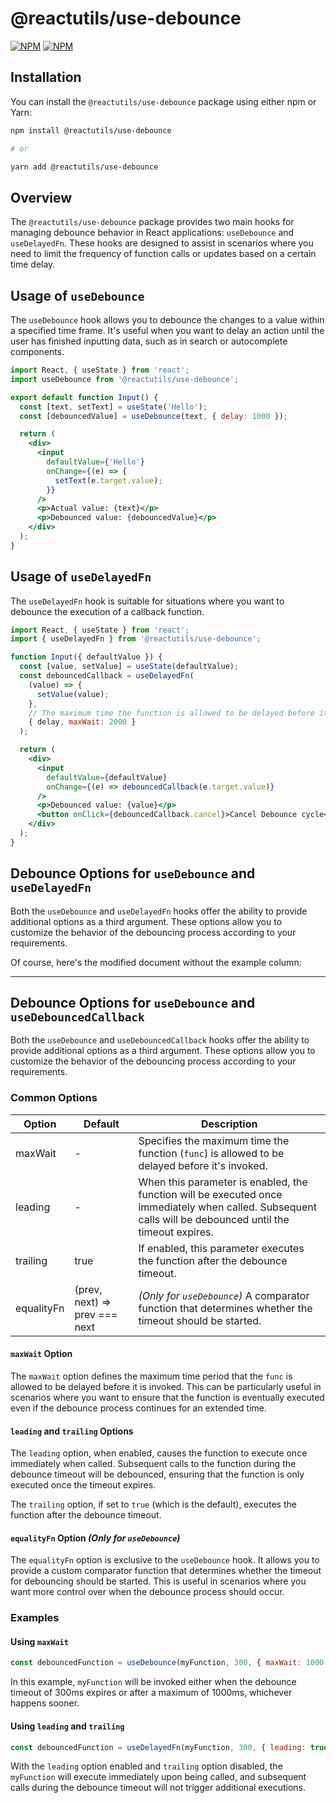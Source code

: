 # @reactutils/use-debounce


[![NPM](https://img.shields.io/npm/v/@reactutils/use-debounce.svg)][package-npm-link]
[![NPM](https://img.shields.io/bundlephobia/min/@reactutils/use-debounce)][package-bundlephobia]


## Installation

You can install the `@reactutils/use-debounce` package using either npm or Yarn:

```sh
npm install @reactutils/use-debounce

# or

yarn add @reactutils/use-debounce
```

## Overview

The `@reactutils/use-debounce` package provides two main hooks for managing debounce behavior in React applications: `useDebounce` and `useDelayedFn`. These hooks are designed to assist in scenarios where you need to limit the frequency of function calls or updates based on a certain time delay.

## Usage of `useDebounce`

The `useDebounce` hook allows you to debounce the changes to a value within a specified time frame. It's useful when you want to delay an action until the user has finished inputting data, such as in search or autocomplete components.

```jsx
import React, { useState } from 'react';
import useDebounce from '@reactutils/use-debounce';

export default function Input() {
  const [text, setText] = useState('Hello');
  const [debouncedValue] = useDebounce(text, { delay: 1000 });

  return (
    <div>
      <input
        defaultValue={'Hello'}
        onChange={(e) => {
          setText(e.target.value);
        }}
      />
      <p>Actual value: {text}</p>
      <p>Debounced value: {debouncedValue}</p>
    </div>
  );
}
```

## Usage of `useDelayedFn`

The `useDelayedFn` hook is suitable for situations where you want to debounce the execution of a callback function.

```jsx
import React, { useState } from 'react';
import { useDelayedFn } from '@reactutils/use-debounce';

function Input({ defaultValue }) {
  const [value, setValue] = useState(defaultValue);
  const debouncedCallback = useDelayedFn(
    (value) => {
      setValue(value);
    },
    // The maximum time the function is allowed to be delayed before it's invoked:
    { delay, maxWait: 2000 }
  );

  return (
    <div>
      <input
        defaultValue={defaultValue}
        onChange={(e) => debouncedCallback(e.target.value)}
      />
      <p>Debounced value: {value}</p>
      <button onClick={debouncedCallback.cancel}>Cancel Debounce cycle</button>
    </div>
  );
}
```


## Debounce Options for `useDebounce` and `useDelayedFn`

Both the `useDebounce` and `useDelayedFn` hooks offer the ability to provide additional options as a third argument. These options allow you to customize the behavior of the debouncing process according to your requirements.

Of course, here's the modified document without the example column:

---

## Debounce Options for `useDebounce` and `useDebouncedCallback`

Both the `useDebounce` and `useDebouncedCallback` hooks offer the ability to provide additional options as a third argument. These options allow you to customize the behavior of the debouncing process according to your requirements.

### Common Options

| Option     | Default | Description                                                                                           |
|------------|---------|-------------------------------------------------------------------------------------------------------|
| maxWait    | -       | Specifies the maximum time the function (`func`) is allowed to be delayed before it's invoked.     |
| leading    | -       | When this parameter is enabled, the function will be executed once immediately when called. Subsequent calls will be debounced until the timeout expires. |
| trailing   | true    | If enabled, this parameter executes the function after the debounce timeout.                        |
| equalityFn | (prev, next) => prev === next | *(Only for `useDebounce`)* A comparator function that determines whether the timeout should be started. |


#### `maxWait` Option

The `maxWait` option defines the maximum time period that the `func` is allowed to be delayed before it is invoked. This can be particularly useful in scenarios where you want to ensure that the function is eventually executed even if the debounce process continues for an extended time.

#### `leading` and `trailing` Options

The `leading` option, when enabled, causes the function to execute once immediately when called. Subsequent calls to the function during the debounce timeout will be debounced, ensuring that the function is only executed once the timeout expires.

The `trailing` option, if set to `true` (which is the default), executes the function after the debounce timeout.


#### `equalityFn` Option *(Only for `useDebounce`)*

The `equalityFn` option is exclusive to the `useDebounce` hook. It allows you to provide a custom comparator function that determines whether the timeout for debouncing should be started. This is useful in scenarios where you want more control over when the debounce process should occur.

### Examples

#### Using `maxWait`

```jsx
const debouncedFunction = useDebounce(myFunction, 300, { maxWait: 1000 });
```

In this example, `myFunction` will be invoked either when the debounce timeout of 300ms expires or after a maximum of 1000ms, whichever happens sooner.

#### Using `leading` and `trailing`

```jsx
const debouncedFunction = useDelayedFn(myFunction, 300, { leading: true, trailing: false });
```

With the `leading` option enabled and `trailing` option disabled, the `myFunction` will execute immediately upon being called, and subsequent calls during the debounce timeout will not trigger additional executions.


[package-npm-link]: https://www.npmjs.com/package/@reactutils/use-debounce
[package-bundlephobia]: https://bundlephobia.com/package/@reactutils/use-debounce
